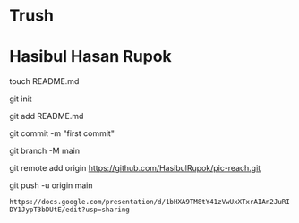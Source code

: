 # Trush

# Hasibul Hasan Rupok


touch README.md

git init

git add README.md

git commit -m "first commit"

git branch -M main

git remote add origin https://github.com/HasibulRupok/pic-reach.git

git push -u origin main


`https://docs.google.com/presentation/d/1bHXA9TM8tY41zVwUxXTxrAIAn2JuRIDY1JypT3bDUtE/edit?usp=sharing`
